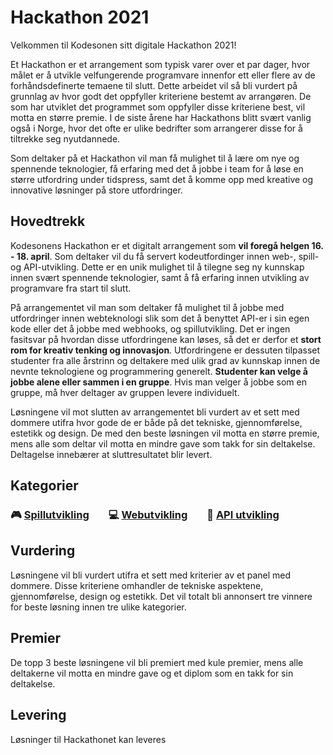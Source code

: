 # Hackathon 2021
Velkommen til Kodesonen sitt digitale Hackathon 2021!

Et Hackathon er et arrangement som typisk varer over et par dager, hvor målet er å utvikle velfungerende programvare innenfor ett eller flere av de forhåndsdefinerte temaene til slutt. Dette arbeidet vil så bli vurdert på grunnlag av hvor godt det oppfyller kriteriene bestemt av arrangøren. De som har utviklet det programmet som oppfyller disse kriteriene best, vil motta en større premie. I de siste årene har Hackathons blitt svært vanlig også i Norge, hvor det ofte er ulike bedrifter som arrangerer disse for å tiltrekke seg nyutdannede.

Som deltaker på et Hackathon vil man få mulighet til å lære om nye og spennende teknologier, få erfaring med det å jobbe i team for å løse en større utfordring under tidspress, samt det å komme opp med kreative og innovative løsninger på store utfordringer. 

## Hovedtrekk

Kodesonens Hackathon er et digitalt arrangement som **vil foregå helgen 16. - 18. april**. Som deltaker vil du få servert kodeutfordinger innen web-, spill- og API-utvikling. Dette er en unik mulighet til å tilegne seg ny kunnskap innen svært spennende teknologier, samt å få erfaring innen utvikling av programvare fra start til slutt.

På arrangementet vil man som deltaker få mulighet til å jobbe med utfordringer innen webteknologi slik som det å benyttet API-er i sin egen kode eller det å jobbe med webhooks, og spillutvikling. Det er ingen fasitsvar på hvordan disse utfordringene kan løses, så det er derfor et **stort rom for kreativ tenking og innovasjon**. Utfordringene er dessuten tilpasset studenter fra alle årstrinn og deltakere med ulik grad av kunnskap innen de nevnte teknologiene og programmering generelt. **Studenter kan velge å jobbe alene eller sammen i en gruppe**. Hvis man velger å jobbe som en gruppe, må hver deltager av gruppen levere individuelt.

Løsningene vil mot slutten av arrangementet bli vurdert av et sett med dommere utifra hvor gode de er både på det tekniske, gjennomførelse, estetikk og design. De med den beste løsningen vil motta en større premie, mens alle som deltar vil motta en mindre gave som takk for sin deltakelse. Deltagelse innebærer at sluttresultatet blir levert.


## Kategorier

### :video_game: [Spillutvikling](Pages/spillutvikling.md) &nbsp;&nbsp;&nbsp;&nbsp;&nbsp;&nbsp; :computer: [Webutvikling](Pages/webutvikling.md)  &nbsp;&nbsp;&nbsp;&nbsp;&nbsp;&nbsp; :arrows_counterclockwise: [API utvikling](Pages/api-utvikling.md)


## Vurdering

Løsningene vil bli vurdert utifra et sett med kriterier av et panel med dommere. Disse kriteriene omhandler de tekniske aspektene, gjennomførelse, design og estetikk. Det vil totalt bli annonsert tre vinnere for beste løsning innen tre ulike kategorier. 

## Premier

De topp 3 beste løsningene vil bli premiert med kule premier, mens alle deltakerne vil motta en mindre gave og et diplom som en takk for sin deltakelse.

## Levering

Løsninger til Hackathonet kan leveres
